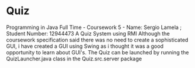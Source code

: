 # Quiz
Programming in Java Full Time - Coursework 5 - Name: Sergio Lamela ; Student Number: 12944473
A Quiz System using RMI
Although the coursework specification said there was no need to create a sophisticated GUI, i have created a GUI using Swing as 
i thought it was a good opportunity to learn about GUI's.
The Quiz can be launched by running the QuizLauncher.java class in the Quiz.src.server package
